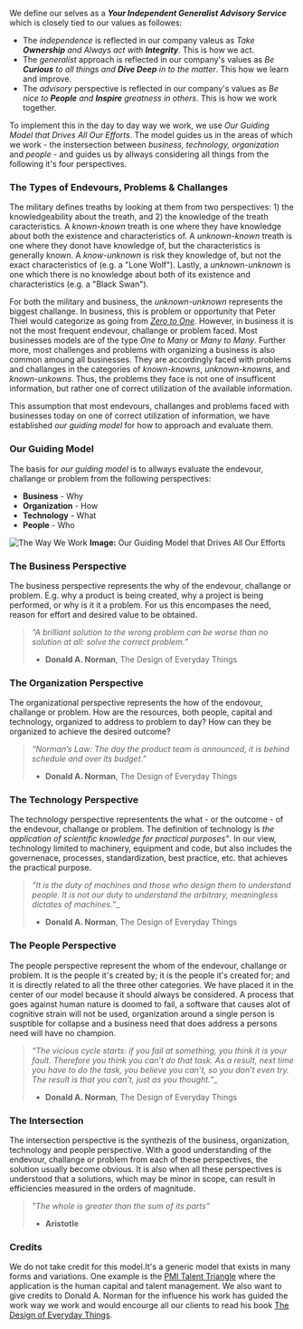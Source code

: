 We define our selves as a **_Your Independent Generalist Advisory Service_** which is closely tied to our values as followes: 

* The _independence_ is reflected in our company valeus as *Take **Ownership** and Always act with **Integrity***. This is how we act. 
* The _generalist_ approach is reflected in our company's values as *Be **Curious** to all things and **Dive Deep** in to the matter*. This how we learn and improve.
* The _advisory_ perspective is reflected in our company's values as *Be nice to **People** and **Inspire** greatness in others*. This is how we work together.

To implement this in the day to day way we work, we use _Our Guiding Model that Drives All Our Efforts_. The model guides us in the areas of which we work - the instersection between *business, technology, organization* and *people* - and guides us by allways considering all things from the following it's four perspectives.

### The Types of Endevours, Problems & Challanges

The military defines treaths by looking at them from two perspectives: 1) the knowledgeability about the treath, and 2) the knowledge of the treath caracteristics. A _known-known_ treath is one where they have knowledge about both the existence and characteristics of. A _unknown-known_ treath is one where they donot have knowledge of, but the characteristics is generally known. A _know-unknown_ is risk they knowledge of, but not the exact characteristics of (e.g. a "Lone Wolf"). Lastly, a _unknown-unknown_ is one which there is no knowledge about both of its existence and characteristics (e.g. a "Black Swan").

For both the military and business, the _unknown-unknown_ represents the biggest challange. In business, this is problem or opportunity that Peter Thiel would categorize as going from *[Zero to One](https://en.wikipedia.org/wiki/Zero_to_One)*. However, in business it is not the most frequent endevour, challange or problem faced. Most businesses models are of the type *One to Many* or *Many to Many*. Further more, most challenges and problems with organizing a business is also common amoung all businesses. They are accordingly faced with problems and challanges in the categories of _known-knowns_, _unknown-knowns_, and _known-unkowns_. Thus, the problems they face is not one of insufficent information, but rather one of correct utilization of the available information.

This assumption that most endevours, challanges and problems faced with businesses today on one of correct utilization of information, we have established _our guiding model_ for how to approach and evaluate them. 

### Our Guiding Model
The basis for _our guiding model_ is to allways evaluate the endevour, challange or problem from the following perspectives:
* **Business** - Why
* **Organization** - How
* **Technology** - What
* **People** - Who

![The Way We Work](/assets/img/about/way-we-work-002.png "The Way We Work")
**Image:** Our Guiding Model that Drives All Our Efforts


### The Business Perspective
The business perspective represents the why of the endevour, challange or problem. E.g. why a product is being created, why a project is being performed, or why is it it a problem. For us this encompases the need, reason for effort and desired value to be obtained.  

> *“A brilliant solution to the wrong problem can be worse than no solution at all: solve the correct problem.”*
> - **Donald A. Norman**, The Design of Everyday Things

### The Organization Perspective
The organizational perspective represents the how of the endovour, challange or problem. How are the resources, both people, capital and technology, organized to address to problem to day? How can they be organized to achieve the desired outcome? 

> _“Norman’s Law: The day the product team is announced, it is behind schedule and over its budget.”_
> - **Donald A. Norman**, The Design of Everyday Things

### The Technology Perspective
The technology perspective representents the what - or the outcome - of the endevour, challange or problem. The definition of technology is _the application of scientific knowledge for practical purposes"_. In our view, technology limited to machinery, equipment and code, but also includes the governenace, processes, standardization, best practice, etc. that achieves the practical purpose.

> _“It is the duty of machines and those who design them to understand people. It is not our duty to understand the arbitrary, meaningless dictates of machines.”__
> - **Donald A. Norman**, The Design of Everyday Things

### The People Perspective
The people perspective represent the whom of the endevour, challange or problem. It is the people it's created by; it is the people it's created for; and it is directly related to all the three other categories. We have placed it in the center of our model because it should always be considered. A process that goes against human nature is doomed to fail, a software that causes alot of cognitive strain will not be used, organization around a single person is susptible for collapse and a business need that does address a persons need will have no champion. 

> _“The vicious cycle starts: if you fail at something, you think it is your fault. Therefore you think you can’t do that task. As a result, next time you have to do the task, you believe you can’t, so you don’t even try. The result is that you can’t, just as you thought.”__
> - **Donald A. Norman**, The Design of Everyday Things

### The Intersection
The intersection perspective is the synthezis of the business, organization, technology and people perspective. With a good understanding of the endevour, challange or problem from each of these perspectives, the solution usually become obvious. It is also when all these perspectives is understood that a solutions, which may be minor in scope, can result in efficiencies measured in the orders of magnitude.

> _"The whole is greater than the sum of its parts"_
> - **Aristotle**

### Credits
We do not take credit for this model.It's a generic model that exists in many forms and variations. One example is the [PMI Talent Triangle](https://www.pmi.org/learning/training-development/talent-triangle) where the application is the human capital and talent management. We also want to give credits to Donald A. Norman for the influence his work has guided the work way we work and would encourge all our clients to read his book [The Design of Everyday Things](https://www.goodreads.com/book/show/840.The_Design_of_Everyday_Things).